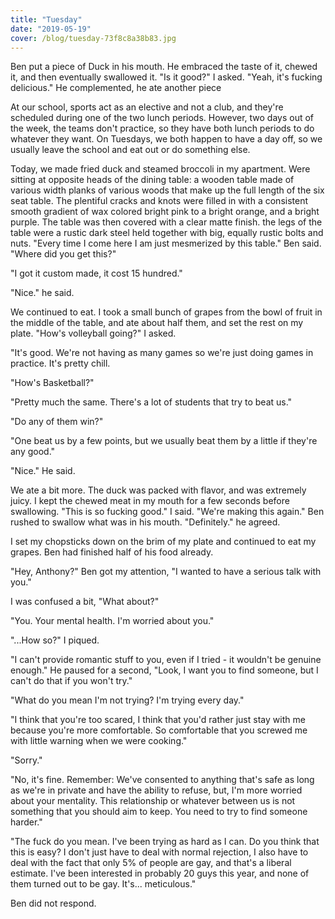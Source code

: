 ```yaml
---
title: "Tuesday"
date: "2019-05-19"
cover: /blog/tuesday-73f8c8a38b83.jpg
---
```


Ben put a piece of Duck in his mouth. He embraced the taste of it, chewed it, and then eventually swallowed it. "Is it good?" I asked. "Yeah, it's fucking delicious." He complemented, he ate another piece

At our school, sports act as an elective and not a club, and they're scheduled during one of the two lunch periods. However, two days out of the week, the teams don't practice, so they have both lunch periods to do whatever they want. On Tuesdays, we both happen to have a day off, so we usually leave the school and eat out or do something else.

Today, we made fried duck and steamed broccoli in my apartment. Were sitting at opposite heads of the dining table: a wooden table made of various width planks of various woods that make up the full length of the six seat table. The plentiful cracks and knots were filled in with a consistent smooth gradient of wax colored bright pink to a bright orange, and a bright purple. The table was then covered with a clear matte finish. the legs of the table were a rustic dark steel held together with big, equally rustic bolts and nuts. "Every time I come here I am just mesmerized by this table." Ben said. "Where did you get this?"

"I got it custom made, it cost 15 hundred."

"Nice." he said.

We continued to eat. I took a small bunch of grapes from the bowl of fruit in the middle of the table, and ate about half them, and set the rest on my plate. "How's volleyball going?" I asked.

"It's good. We're not having as many games so we're just doing games in practice. It's pretty chill.

"How's Basketball?"

"Pretty much the same. There's a lot of students that try to beat us."

"Do any of them win?"

"One beat us by a few points, but we usually beat them by a little if they're any good."

"Nice." He said.

We ate a bit more. The duck was packed with flavor, and was extremely juicy. I kept the chewed meat in my mouth for a few seconds before swallowing. "This is so fucking good." I said. "We're making this again." Ben rushed to swallow what was in his mouth. "Definitely." he agreed.

I set my chopsticks down on the brim of my plate and continued to eat my grapes. Ben had finished half of his food already.

"Hey, Anthony?" Ben got my attention, "I wanted to have a serious talk with you."

I was confused a bit, "What about?"

"You. Your mental health. I'm worried about you."

"...How so?" I piqued.

"I can't provide romantic stuff to you, even if I tried - it wouldn't be genuine enough." He paused for a second, "Look, I want you to find someone, but I can't do that if you won't try."

"What do you mean I'm not trying? I'm trying every day."

"I think that you're too scared, I think that you'd rather just stay with me because you're more comfortable. So comfortable that you screwed me with little warning when we were cooking."

"Sorry."

"No, it's fine. Remember: We've consented to anything that's safe as long as we're in private and have the ability to refuse, but, I'm more worried about your mentality. This relationship or whatever between us is not something that you should aim to keep. You need to try to find someone harder."

"The fuck do you mean. I've been trying as hard as I can. Do you think that this is easy? I don't just have to deal with normal rejection, I also have to deal with the fact that only 5% of people are gay, and that's a liberal estimate. I've been interested in probably 20 guys this year, and none of them turned out to be gay. It's... meticulous."

Ben did not respond.
